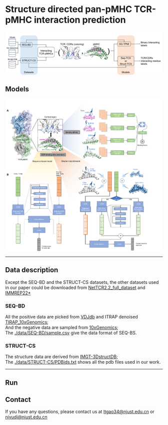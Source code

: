 # Structure directed pan-pMHC TCR-pMHC interaction prediction
![workflow](https://github.com/gaol00034/pan-pMHC/blob/main/Figures/Workflow.png)
## Models
![workflow](https://github.com/gaol00034/pan-pMHC/blob/main/Figures/models.png)
***
## Data description
Except the SEQ-BD and the STRUCT-CS datasets, the other datasets used in our paper could be downloaded from [NetTCR2.2_full_dataset](https://github.com/mnielLab/NetTCR-2.2/blob/main/data/nettcr_2_2_full_dataset.csv) and [IMMREP22*](https://github.com/mnielLab/NetTCR-2.2/blob/main/data/IMMREP/train/all_peptides_redundancy_reduced.csv)
### SEQ-BD
All the positive data are picked from [VDJdb](https://vdjdb.cdr3.net/overview) and ITRAP denoised [TIRAP_10xGenomics](https://github.com/mnielLab/ITRAP_benchmark);  
And the negative data are sampled from [10xGenomics](https://www.10xgenomics.com/datasets);  
The [./data/SEQ-BD/sample.csv](https://github.com/gaol00034/pan-pMHC/data/SEQ-BD/sample.csv) give the data format of SEQ-BS.
### STRUCT-CS
The structure data are derived from [IMGT-3DstructDB](https://www.imgt.org/3Dstructure-DB/);  
The [./data/STRUCT-CS/PDBids.txt](https://github.com/gaol00034/pan-pMHC/data/STRUCT-CS/PDBids.txt) shows all the pdb files used in our work.
***
## Run

## Contact
If you have any questions, please contact us at [ltgao34@njust.edu.cn](ltgao34@njust.edu.cn) or [njyudj@njust.edu.cn](njyudj@njust.edu.cn)
